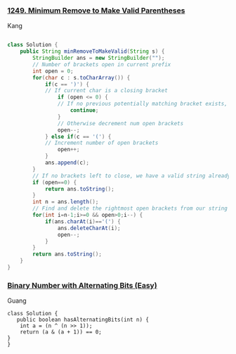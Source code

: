 ### [1249. Minimum Remove to Make Valid Parentheses](https://leetcode.com/problems/minimum-remove-to-make-valid-parentheses/)
Kang
```java

class Solution {
    public String minRemoveToMakeValid(String s) {
        StringBuilder ans = new StringBuilder("");
		// Number of brackets open in current prefix
        int open = 0;
        for(char c : s.toCharArray()) {
            if(c == ')') {
			// If current char is a closing bracket
                if (open <= 0) {
				// If no previous potentially matching bracket exists, skip this iteration
                    continue;
                }
				// Otherwise decrement num open brackets
                open--;
            } else if(c == '(') {
			// Increment number of open brackets
                open++;
            }
            ans.append(c);
        }
		// If no brackets left to close, we have a valid string already
        if (open==0) {
            return ans.toString();
        }
        int n = ans.length();
		// Find and delete the rightmost open brackets from our string
        for(int i=n-1;i>=0 && open>0;i--) {
            if(ans.charAt(i)=='(') {
                ans.deleteCharAt(i);
                open--;
            }
        }
        return ans.toString();
    }
}

```
### [ Binary Number with Alternating Bits (Easy)](https://leetcode.com/problems/binary-number-with-alternating-bits/)
Guang
```
class Solution {
   public boolean hasAlternatingBits(int n) {
    int a = (n ^ (n >> 1));
    return (a & (a + 1)) == 0;
}
}
```
